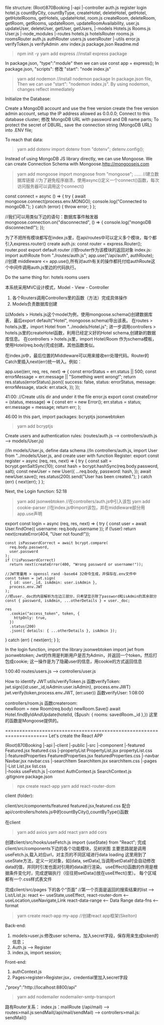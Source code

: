 file structure:
(Root)870Booking
     |-api
        |-controller
          auth.js
            register
            login
          hotel.js
            countByCity,
            countByType,
            createHotel,
            deleteHotel,
            getHotel,
            getHotelRooms,
            getHotels,
            updateHotel,
          room.js
            createRoom,
            deleteRoom,
            getRoom,
            getRooms,
            updateRoom,
            updateRoomAvailability,
          user.js
            updateUser,
            deleteUser,
            getUser,
            getUsers,
        |-models
          Hotels.js
          Rooms.js
          User.js
        |-node_modules
        |-routes
          hotels.js
            hotelsRouter
          rooms.js
            roomsRouter
          auth.js
            authRouter
          users.js
            usersRouter
        |-utils
          error.js
          verifyToken.js 
            verifyAdmin
        .env
        index.js
        package.json
        Readme.md


> npm init -y
> yarn add express //install express package

In package.json, "type":"module" then we can use const app = express();
In package.json, "scripts": 修改 "start": "node index.js"

> yarn add nodemon //install nodemon package
In package.json file, Then we can use "start": "nodemon index.js". By using nodemon, changes reflect immediately

Initialize the Database:

Create a MongoDB account and use the free version
create the free version admin account, setup the IP address allowed as 0.0.0.0;
Connect to this database cluster;
修改 MongoDB URL with password and DB name parts;
To protect the secret of DBURL, save the connection string (MongoDB URL) into .ENV file;

To reach that data:
> yarn add dotenv
import dotenv from "dotenv";
detenv.config();

Instead of using MongoDB JS library directly, we can use Mongoose. We can create Connection Schema with Mongoose.http://mongoosejs.com
> yarn add mongoose
import mongoose from "mongoose";
......
//建立数据库链接
//为了避免程序崩溃，使用async()定义一个connect()函数，每次访问服务器可以调用这个connect()

const connect = async () => {
  try {
    await mongoose.connect(process.env.MONGO);
    console.log("Connected to mongoDB.");
  } catch (error) {
    throw error;
  }
};

//我们可以用类似下边的语句：数据库事件触发器
mongoose.connection.on("disconnected", () => {
    console.log("mongoDB disconnected!");
  });

为了不把所有模块都写在index.js里，在api/routes中可以定义多个模块，每个都引入express.router()
create auth.js:
  const router = express.Router();
    router.post
  export default router //把router作为该模块的返回对象
index.js:
  import authRoute from "./routes/auth.js";
  app.use("/api/auth", authRoute);  
  //创建 middleware <= app.use(),所有对auth有关的操作都托付给authRoute这个中间件调用auth.js里边的代码执行。

Do the same thing for:
  hotels
  rooms
  users

本系统采用MVC设计模式，Model - View - Controller

1. 各个Routers调用Controllers里的函数（方法）完成具体操作
2. Models负责数据库创建

以Models > Hotels.js这个model为例，使用mongoose.schema()创建数据库表，最后export default("Hotel", mongoose.schema)导出该表。
在routes > hotels.js里，import Hotel from "../models/Hotel.js"; 进一步调用controllers > hotels.js里的createHotel函数，利用已经定义好的Hotel schema,创建新的数据库信息。
在controllers > hotels.js里，import Hotel/Room 作为schema模板，使用Hotel(req.body)完成创建。其他函数类似。


在index.js中，最后位置的Middleware可以用来接收err处理代码。Router的Catch里插入next(err)统一转入。例如：

app.use((err, req, res, next) => {
  const errorStatus = err.status || 500;
  const errorMessage = err.message || "Something went wrong!";
  return res.status(errorStatus).json({
    success: false,
    status: errorStatus,
    message: errorMessage,
    stack: err.stack,
  });
});

41:00: 
//Create utils dir and under it the file error.js
export const createError = (status, message) => {
  const err = new Error();
  err.status = status;
  err.message = message;
  return err;
};

46:00
In this part, import packages:
  bcryptjs
  jsonwebtoken

> yarn add bcryptjs 

Create users and authentication rules:
(routes/auth.js ——> controllers/auth.js ——> models/User.js)

//In models/User.js, define data schema
//In controllers/auth.js, import User from "../models/User.js, and create user with function Register:
export const register = async (req, res, next) => {
  try {
    const salt = bcrypt.genSaltSync(10);
    const hash = bcrypt.hashSync(req.body.password, salt);
    const newUser = new User({
      ...req.body,
      password: hash,
    });
    await newUser.save();
    res.status(200).send("User has been created.");
  } catch (err) {
    next(err);
  }
};

Next, the Login function:
52:18

> yarn add jsonwebtoken  //在controllers/auth.js中引入该包
> yarn add cookie-parser //在index.js中import该包，并在middleware部分用app.use声明

export const login = async (req, res, next) => {
  try {
    const user = await User.findOne({ username: req.body.username });
    if (!user) return next(createError(404, "User not found!"));

    const isPasswordCorrect = await bcrypt.compare(
      req.body.password,
      user.password
    );
    if (!isPasswordCorrect)
      return next(createError(400, "Wrong password or username!"));

    //JWT常量用 > openssl rand -base64 32命令生成，并保存在.env文件中
    const token = jwt.sign(
      { id: user._id, isAdmin: user.isAdmin },
      process.env.JWT
    );
    //把user._doc的内容解析为左边三部分，只希望显示除了password和isAdmin的其余部分
    const { password, isAdmin, ...otherDetails } = user._doc;

    res
      .cookie("access_token", token, {
        httpOnly: true,
      })
      .status(200)
      .json({ details: { ...otherDetails }, isAdmin });
  } catch (err) {
    next(err);
  }
};

In the login function, import the library jsonwebtoken
import jwt from jsonwebtoken;
Jwt的作用是判断用户是否为Admin，并返回一个token，然后打包成cookie;
这一操作是为了隐藏user的信息，用cookie的方式返回信息

1:00:40 
routes/users.js ——> controllers/user.js

How to identify JWT:utils/verifyToken.js
函数verifyToken:
jwt.sign({id:user._id,isAdmin:user.isAdmin}, process.env.JWT)
jwt.verify(token,process.env.JWT, (err.user))
函数verifyUser:
1:08:00

controllers/room.js
函数createroom:  
  newRoom = new Room(req.body)
  newRoom.Save()
  await Hotel.findByIdAndUpdate(hotelId, {$push: { rooms: savedRoom._id },})
这里的函数是Mongoose提供的。

=====================================================================
Let's create the React APP

(Root)870Booking
     |-api
     |-client
        |-public
        |-src
          |-component
            |-featured
              Featured.jsx
              featured.css
            |-propertyList
              PropertyList.jsx
              propertyList.css  
            |-featuredProperties
              FeaturedProperties.jsx
              featuredProperties.css
            |-navbar
              Navbar.jsx
              navbar.css
            |-searchItem
              SearchItem.jsx
              searchItem.css
          |-pages  
            |-List
              List.jsx
              list.css  
          |-hooks
            useFetch.js
          |-context
            AuthContext.js
            SearchContext.js    
        .gitignore
        package.json


> npx create react-app
> yarn add react-router-dom




client (folder):

client/src/components/featured
featured.jsx,featured.css 配合api/controllers/hotels.js中的countByCity(),countByType()函数

在client 
> yarn add axios
> yarn add react
> yarn add cors 

创建client/src/hooks/useFetch.js
import {useState} from "React";
完成client/src/components下边的各个功能模块，见树状图
  主要思路就是调用useFetch.js,载入对应url，对主页的不同区域进行data loading
  这里用到了useState方法，定义一对对象，如[data, setData],当调用setData时会自动修改data的值，并同时引发也面对引用的data进行渲染。
  useEffect()函数的作用是根据条件变化时，完成逻辑执行（往往把setData()放在useEffect()里）。
  每个区域都有一个.css样式表文件

完成client/src/pages 下的各个“页面” 
//第一个页面是返回的搜索结果的list ——>
List/List.js:
  	react <—— useState,useEffect,
  	react-router-dom <—— useLocation,useNavigate,Link
	  react-data-range <—— Data Range
	  data-fns <—— format

> yarn create react-app my-app //创建react app框架(Skelton)

Back-end:
1. models>user.js:修改user schema，加入secret字段，保存用来生成token的信息；
2. Auth.js ——> Register
3. index.js, import session;

Front-end:
1. authContext.js
2. Pages>register>Register.jsx，credential里加入secret字段

,"proxy":"http://localhost:8800/api"

>yarn add nodemailer nodemailer-smtp-transport

路有Router关系：
    index.js：mailRoute (/api/mail)
——> routes>mail.js:sendMail(/api/mail/sendMail)
——> controllers>mail.js: sendMail()